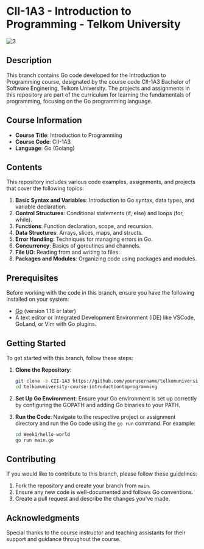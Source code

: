 # CII-1A3 - Introduction to Programming - Telkom University

![3](https://hackmd.io/_uploads/rJhY6U8YC.png)

## Description

This branch contains Go code developed for the Introduction to Programming course, designated by the course code CII-1A3 Bachelor of Software Enginering, Telkom University. The projects and assignments in this repository are part of the curriculum for learning the fundamentals of programming, focusing on the Go programming language.

## Course Information

- **Course Title**: Introduction to Programming
- **Course Code**: CII-1A3
- **Language**: Go (Golang)

## Contents

This repository includes various code examples, assignments, and projects that cover the following topics:

1. **Basic Syntax and Variables**: Introduction to Go syntax, data types, and variable declaration.
2. **Control Structures**: Conditional statements (if, else) and loops (for, while).
3. **Functions**: Function declaration, scope, and recursion.
4. **Data Structures**: Arrays, slices, maps, and structs.
5. **Error Handling**: Techniques for managing errors in Go.
6. **Concurrency**: Basics of goroutines and channels.
7. **File I/O**: Reading from and writing to files.
8. **Packages and Modules**: Organizing code using packages and modules.

## Prerequisites

Before working with the code in this branch, ensure you have the following installed on your system:

- [Go](https://golang.org/dl/) (version 1.16 or later)
- A text editor or Integrated Development Environment (IDE) like VSCode, GoLand, or Vim with Go plugins.

## Getting Started

To get started with this branch, follow these steps:

1. **Clone the Repository**:
    ```bash
    git clone -b CII-1A3 https://github.com/yourusername/telkomuniversity-course-introductiontoprogramming.git
    cd telkomuniversity-course-introductiontoprogramming
    ```

2. **Set Up Go Environment**:
    Ensure your Go environment is set up correctly by configuring the GOPATH and adding Go binaries to your PATH.

3. **Run the Code**:
    Navigate to the respective project or assignment directory and run the Go code using the `go run` command. For example:
    ```bash
    cd Week1/hello-world
    go run main.go
    ```

## Contributing

If you would like to contribute to this branch, please follow these guidelines:

1. Fork the repository and create your branch from `main`.
2. Ensure any new code is well-documented and follows Go conventions.
3. Create a pull request and describe the changes you've made.

## Acknowledgments

Special thanks to the course instructor and teaching assistants for their support and guidance throughout the course.
